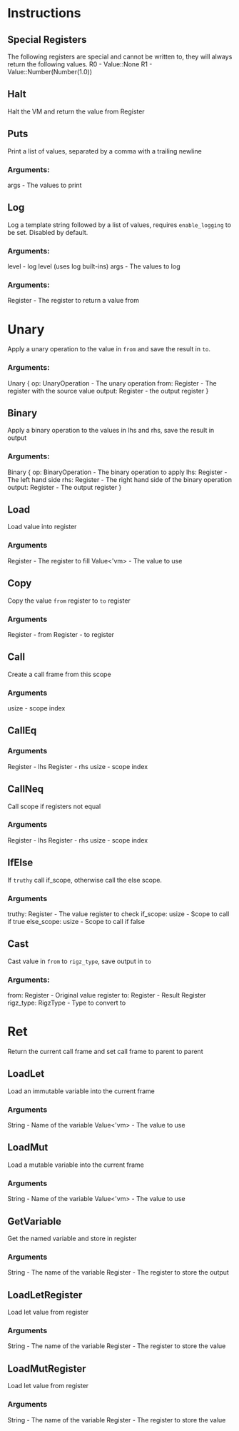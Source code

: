 # Instructions

## Special Registers
The following registers are special and cannot be written to, they will always return the following values.
R0 - Value::None
R1 - Value::Number(Number(1.0))

## Halt

Halt the VM and return the value from Register

## Puts

Print a list of values, separated by a comma with a trailing newline

### Arguments:
args - The values to print

## Log

Log a template string followed by a list of values, requires `enable_logging` to be set. Disabled by default.

### Arguments:
level - log level (uses log built-ins)
args - The values to log


### Arguments:
Register - The register to return a value from

# Unary

Apply a unary operation to the value in `from` and save the result in `to`.

### Arguments: 
Unary {
    op: UnaryOperation - The unary operation
    from: Register - The register with the source value
    output: Register - the output register
}

## Binary
Apply a binary operation to the values in lhs and rhs, save the result in output 

### Arguments:
Binary {
    op: BinaryOperation - The binary operation to apply
    lhs: Register - The left hand side
    rhs: Register - The right hand side of the binary operation
    output: Register - The output register
}


## Load
Load value into register

### Arguments 
Register - The register to fill
Value<'vm> - The value to use

## Copy
Copy the value `from` register to `to` register

### Arguments 
Register - from
Register  - to register

## Call
Create a call frame from this scope

### Arguments
usize - scope index

## CallEq

### Arguments
Register - lhs
Register - rhs
usize - scope index


## CallNeq

Call scope if registers not equal

### Arguments
Register - lhs
Register - rhs
usize - scope index

## IfElse

If `truthy` call if_scope, otherwise call the else scope.

### Arguments
truthy: Register - The value register to check
if_scope: usize - Scope to call if true
else_scope: usize - Scope to call if false

## Cast
Cast value in `from` to `rigz_type`, save output in `to`

### Arguments:
from: Register - Original value register 
to: Register - Result Register
rigz_type: RigzType - Type to convert to

# Ret
Return the current call frame and set call frame to parent to parent

## LoadLet
Load an immutable variable into the current frame

### Arguments 
String - Name of the variable
Value<'vm> - The value to use

## LoadMut

Load a mutable variable into the current frame

### Arguments 
String - Name of the variable
Value<'vm> - The value to use

## GetVariable

Get the named variable and store in register

### Arguments 
String - The name of the variable
Register  - The register to store the output

## LoadLetRegister

Load let value from register

### Arguments 
String - The name of the variable
Register  - The register to store the value

## LoadMutRegister
Load let value from register

### Arguments 
String - The name of the variable
Register  - The register to store the value